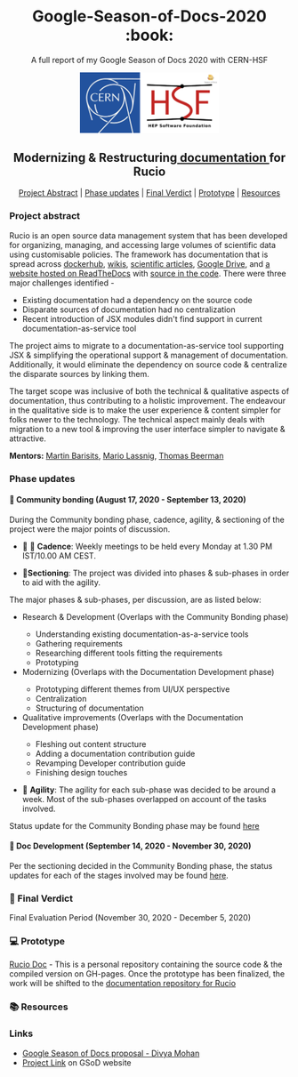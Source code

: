 <h1 align="center"> Google-Season-of-Docs-2020 :book: </h1>

<p align="center">A full report of my Google Season of Docs 2020 with CERN-HSF </p1>

<div align="center">
    <a href="https://developers.google.com/season-of-docs"><img src="img/CERN-HSF-GSdocs-logo.png" width="250" alt="google-season-of-docs-with-CERN-HSF"></a>
    <h2>
    Modernizing & Restructuring<a href="https://github.com/rucio/documentation"> documentation </a> for Rucio
    </h2>
</div>

<p align="center">
	<a href="#project-abstract">Project Abstract</a> |
        <a href="#phase-updates">Phase updates</a> |
	<a href="#final-verdict">Final Verdict</a> |
	<a href="#prototype">Prototype</a> |
	<a href="#resources">Resources</a>
</p>

### Project abstract

Rucio is an open source data management system that has been developed for organizing, managing, and accessing 
large volumes of scientific data using customisable policies.
The framework has documentation that is spread across [dockerhub](https://hub.docker.com/u/rucio), [wikis](https://login.cern.ch/adfs/ls/?wa=wsignin1.0&wreply=https%3A%2F%2Ftwiki.cern.ch%2FShibboleth.sso%2FADFS&wct=2020-10-19T06%3A52%3A41Z&wtrealm=https%3A%2F%2Ftwiki.cern.ch%2FShibboleth.sso%2FADFS&wctx=cookie%3A1603090361_ae8d), [scientific articles](https://arxiv.org/abs/1902.09857),
[Google Drive](https://drive.google.com/drive/folders/1EEN8l1dFjDSgavPrAMMooDjEodHP7aU7), and [a website
hosted on ReadTheDocs](https://rucio.readthedocs.io/en/latest/) with [source in the code](https://github.com/rucio/rucio/tree/master/doc/source).
There were three major challenges identified - 
<ul>
  <li> Existing documentation had a dependency on the source code </li>
  <li> Disparate sources of documentation had no centralization </li>
  <li> Recent introduction of JSX modules didn't find support in current documentation-as-service tool </li>
 </ul>
 
The project aims to migrate to a documentation-as-service tool supporting JSX & simplifying the operational
support & management of documentation. Additionally, it would eliminate the dependency on source code &
centralize the disparate sources by linking them.

The target scope was inclusive of both the technical & qualitative aspects of documentation, thus contributing to 
a holistic improvement. The endeavour in the qualitative side is to make the user experience & content simpler for 
folks newer to the technology. The technical aspect mainly deals with migration to a new tool & improving the user
interface simpler to navigate & attractive.
 
 
**Mentors:** [Martin Barisits](https://github.com/bari12), [Mario Lassnig](https://github.com/mlassnig), [Thomas Beerman](https://github.com/tbeerman)
 
 
### Phase updates
 
#### :handshake: Community bonding (August 17, 2020 - September 13, 2020) 

During the Community bonding phase, cadence, agility, & sectioning of the project were the major points of discussion.

- :thought_balloon: :speech_balloon: **Cadence**: Weekly meetings to be held every Monday at 1.30 PM IST/10.00 AM CEST.

- :hammer:**Sectioning**: The project was divided into phases & sub-phases in order to aid with the agility. 

The major phases & sub-phases, per discussion, are as listed below:

<ul>
  <li> Research & Development (Overlaps with the Community Bonding phase)</li>
  <ul>
    <li> Understanding existing documentation-as-a-service tools </li>
    <li> Gathering requirements </li>
    <li> Researching different tools fitting the requirements </li>
    <li> Prototyping </li>
  </ul>
  <li> Modernizing (Overlaps with the Documentation Development phase)</li>
  <ul>
    <li> Prototyping different themes from UI/UX perspective </li>
    <li> Centralization </li>
    <li> Structuring of documentation </li>
  </ul>
  <li> Qualitative improvements (Overlaps with the Documentation Development phase) </li>
  <ul>
    <li> Fleshing out content structure </li>
    <li> Adding a documentation contribution guide </li>
    <li> Revamping Developer contribution guide </li>
    <li> Finishing design touches </li>
  </ul>
 </ul>
 
 - :runner: **Agility**: The agility for each sub-phase was decided to be around a week. Most of the sub-phases
 overlapped on account of the tasks involved.
 
Status update for the Community Bonding phase may be found [here](phases/Community-Bonding.md)
 
 #### :construction: Doc Development (September 14, 2020 - November 30, 2020)
 
 Per the sectioning decided in the Community Bonding phase, the status updates for each of the stages involved may be
 found [here](phases/Doc-Development.md).
 
 ###  :sunrise: Final Verdict 
 
 Final Evaluation Period (November 30, 2020 - December 5, 2020)
 
 ### :computer: Prototype
 
 [Rucio Doc](https://github.com/divya-mohan0209/rucio-doc) - This is a personal repository containing the source code &
 the compiled version on GH-pages. Once the prototype has been finalized, the work will be shifted to the [documentation
 repository for Rucio](https://github.com/rucio/documentation)
 
 ### :books: Resources
 
 
 ### Links
 
* [Google Season of Docs proposal - Divya Mohan]()
* [Project Link](https://developers.google.com/season-of-docs/docs/participants/project-cernhsf-ariadne) on GSoD website

 
